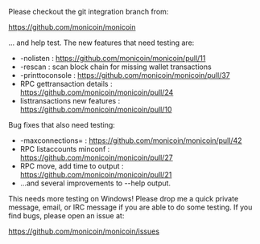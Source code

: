 Please checkout the git integration branch from:

https://github.com/monicoin/monicoin

... and help test.  The new features that need testing are:

* -nolisten : https://github.com/monicoin/monicoin/pull/11
* -rescan : scan block chain for missing wallet transactions
* -printtoconsole : https://github.com/monicoin/monicoin/pull/37
* RPC gettransaction details : https://github.com/monicoin/monicoin/pull/24
* listtransactions new features : https://github.com/monicoin/monicoin/pull/10

Bug fixes that also need testing:

* -maxconnections= : https://github.com/monicoin/monicoin/pull/42
* RPC listaccounts minconf : https://github.com/monicoin/monicoin/pull/27
* RPC move, add time to output : https://github.com/monicoin/monicoin/pull/21
* ...and several improvements to --help output.

This needs more testing on Windows!  Please drop me a quick private message, email, or IRC message if you are able to do some testing.  If you find bugs, please open an issue at:

https://github.com/monicoin/monicoin/issues
